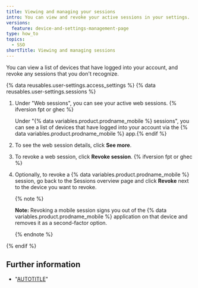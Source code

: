 ```yaml
---
title: Viewing and managing your sessions
intro: You can view and revoke your active sessions in your settings.
versions:
  feature: device-and-settings-management-page
type: how_to
topics:
  - SSO
shortTitle: Viewing and managing sessions
---
```


You can view a list of devices that have logged into your account, and revoke any sessions that you don't recognize.

{% data reusables.user-settings.access_settings %}
{% data reusables.user-settings.sessions %}
1. Under "Web sessions", you can see your active web sessions.
{% ifversion fpt or ghec %}

   Under "{% data variables.product.prodname_mobile %} sessions", you can see a list of devices that have logged into your account via the {% data variables.product.prodname_mobile %} app.{% endif %}
1. To see the web session details, click **See more**.
1. To revoke a web session, click **Revoke session**.
{% ifversion fpt or ghec %}
1. Optionally, to revoke a {% data variables.product.prodname_mobile %} session, go back to the Sessions overview page and click **Revoke** next to the device you want to revoke.

    {% note %}

    **Note:** Revoking a mobile session signs you out of the {% data variables.product.prodname_mobile %} application on that device and removes it as a second-factor option.

    {% endnote %}

{% endif %}

## Further information

* "[AUTOTITLE](/authentication/keeping-your-account-and-data-secure/about-authentication-to-github#session-cookies)"

